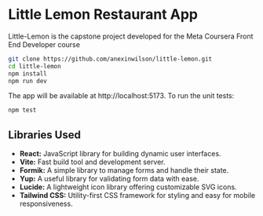 # Little Lemon Restaurant App

Little-Lemon is the capstone project developed for the Meta Coursera Front End Developer course 

```bash
git clone https://github.com/anexinwilson/little-lemon.git
cd little-lemon
npm install
npm run dev
```

The app will be available at http://localhost:5173. To run the unit tests:

```bash
npm test
```

## Libraries Used

* **React:** JavaScript library for building dynamic user interfaces.
* **Vite:** Fast build tool and development server.
* **Formik:** A simple library to manage forms and handle their state.
* **Yup:** A useful library for validating form data with ease.
* **Lucide:** A lightweight icon library offering customizable SVG icons.
* **Tailwind CSS:** Utility-first CSS framework for styling and easy for mobile responsiveness.


